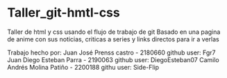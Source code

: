 # Taller_git-hmtl-css
Taller de html y css usando el flujo de trabajo de git
Basado en una pagina de anime con sus noticias, criticas a series y links directos para ir a verlas

Trabajo hecho por:
Juan José Prenss castro - 2180660  github user: Fgr7
Juan Diego Esteban Parra - 2190063	github user: DiegoEsteban07
Camilo Andrés Molina Patiño - 2200188 githu user: Side-Flip
